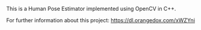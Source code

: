 This is a Human Pose Estimator implemented using OpenCV in C++.

For further information about this project: https://dl.orangedox.com/xWZYni
